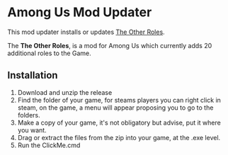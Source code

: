 # Among Us Mod Updater
This mod updater installs or updates [The Other Roles](https://github.com/Eisbison/TheOtherRoles).

The **The Other Roles**, is a mod for Among Us which currently adds 20 additional roles to the Game.

## Installation
1. Download and unzip the release
2. Find the folder of your game, for steams players you can right click in steam, on the game, a menu will appear proposing you to go to the folders.
3. Make a copy of your game, it's not obligatory but advise, put it where you want.
4. Drag or extract the files from the zip into your game, at the .exe level.
5. Run the ClickMe.cmd
